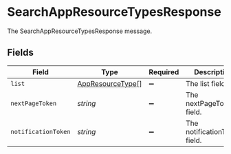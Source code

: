 # SearchAppResourceTypesResponse

The SearchAppResourceTypesResponse message.


## Fields

| Field                                                       | Type                                                        | Required                                                    | Description                                                 |
| ----------------------------------------------------------- | ----------------------------------------------------------- | ----------------------------------------------------------- | ----------------------------------------------------------- |
| `list`                                                      | [AppResourceType](../../models/shared/appresourcetype.md)[] | :heavy_minus_sign:                                          | The list field.                                             |
| `nextPageToken`                                             | *string*                                                    | :heavy_minus_sign:                                          | The nextPageToken field.                                    |
| `notificationToken`                                         | *string*                                                    | :heavy_minus_sign:                                          | The notificationToken field.                                |